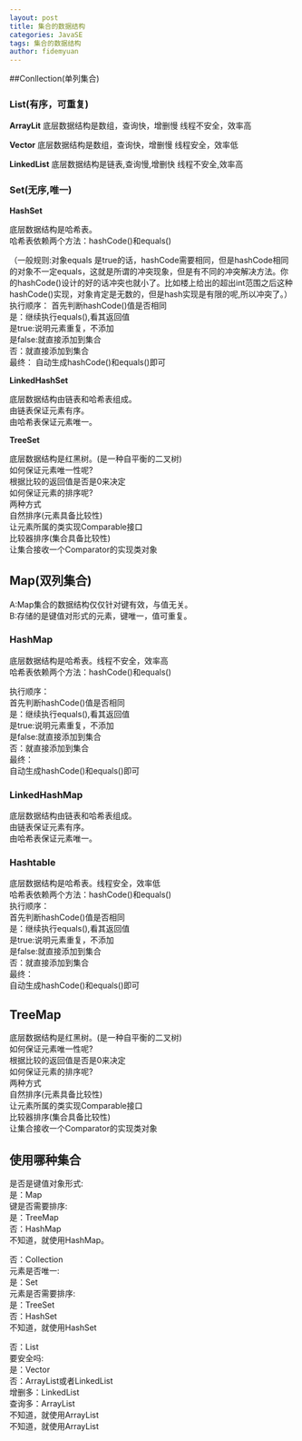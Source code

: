 ```yaml
---
layout: post
title: 集合的数据结构
categories: JavaSE
tags: 集合的数据结构	
author: fidemyuan
---
```


##Conllection(单列集合)

### List(有序，可重复)

**ArrayLit**
底层数据结构是数组，查询快，增删慢
线程不安全，效率高

**Vector**
底层数据结构是数组，查询快，增删慢
线程安全，效率低

**LinkedList**
底层数据结构是链表,查询慢,增删快
线程不安全,效率高

### Set(无序,唯一)

**HashSet**

底层数据结构是哈希表。<br>
哈希表依赖两个方法：hashCode()和equals()<br>

（一般规则:对象equals 是true的话，hashCode需要相同，但是hashCode相同的对象不一定equals，这就是所谓的冲突现象，但是有不同的冲突解决方法。你的hashCode()设计的好的话冲突也就小了。比如楼上给出的超出int范围之后这种hashCode()实现，对象肯定是无数的，但是hash实现是有限的呢,所以冲突了。）<br>
执行顺序：
首先判断hashCode()值是否相同<br>
 是：继续执行equals(),看其返回值<br>
是true:说明元素重复，不添加<br>
是false:就直接添加到集合<br>
否：就直接添加到集合<br>
最终：
自动生成hashCode()和equals()即可<br>

**LinkedHashSet**

底层数据结构由链表和哈希表组成。<br>
由链表保证元素有序。<br>
由哈希表保证元素唯一。<br>

**TreeSet**

底层数据结构是红黑树。(是一种自平衡的二叉树)<br>
如何保证元素唯一性呢?<br>
根据比较的返回值是否是0来决定<br>
如何保证元素的排序呢?<br>
两种方式<br>
自然排序(元素具备比较性)<br>
让元素所属的类实现Comparable接口<br>
比较器排序(集合具备比较性)<br>
让集合接收一个Comparator的实现类对象<br>

## Map(双列集合)
A:Map集合的数据结构仅仅针对键有效，与值无关。<br>
B:存储的是键值对形式的元素，键唯一，值可重复。<br>
        
### HashMap
底层数据结构是哈希表。线程不安全，效率高<br>
哈希表依赖两个方法：hashCode()和equals()<br>

执行顺序：<br>
首先判断hashCode()值是否相同<br>
是：继续执行equals(),看其返回值<br>
是true:说明元素重复，不添加<br>
是false:就直接添加到集合<br>
否：就直接添加到集合<br>
最终：<br>
自动生成hashCode()和equals()即可<br>

### LinkedHashMap

底层数据结构由链表和哈希表组成。<br>
由链表保证元素有序。<br>
由哈希表保证元素唯一。<br>

### Hashtable

底层数据结构是哈希表。线程安全，效率低<br>
哈希表依赖两个方法：hashCode()和equals()<br>
执行顺序：<br>
首先判断hashCode()值是否相同<br>
是：继续执行equals(),看其返回值<br>
是true:说明元素重复，不添加<br>
是false:就直接添加到集合<br>
否：就直接添加到集合<br>
最终：<br>
自动生成hashCode()和equals()即可<br>

## TreeMap

底层数据结构是红黑树。(是一种自平衡的二叉树)<br>
如何保证元素唯一性呢?<br>
根据比较的返回值是否是0来决定<br>
如何保证元素的排序呢?<br>
两种方式<br>
自然排序(元素具备比较性)<br>
让元素所属的类实现Comparable接口<br>
比较器排序(集合具备比较性)<br>
让集合接收一个Comparator的实现类对象<br>

## 使用哪种集合
  
 是否是键值对象形式:<br>
是：Map<br>
键是否需要排序:<br>
是：TreeMap<br>
否：HashMap<br>
不知道，就使用HashMap。<br>
		            
否：Collection<br>
元素是否唯一:<br>
是：Set<br>
元素是否需要排序:<br>
是：TreeSet<br>
否：HashSet<br>
不知道，就使用HashSet<br>
		                    
否：List<br>
要安全吗:<br>
是：Vector<br>
否：ArrayList或者LinkedList<br>
增删多：LinkedList<br>
查询多：ArrayList<br>
不知道，就使用ArrayList<br>
不知道，就使用ArrayList<br>